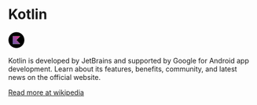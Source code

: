 # Kotlin

![Kotlin](./Kotlin.png)

Kotlin is developed by JetBrains and supported by Google for Android app development. Learn about its features, benefits, community, and latest news on the official website.

 [Read more at wikipedia](https://en.wikipedia.org/wiki/Kotlin_(programming_language))